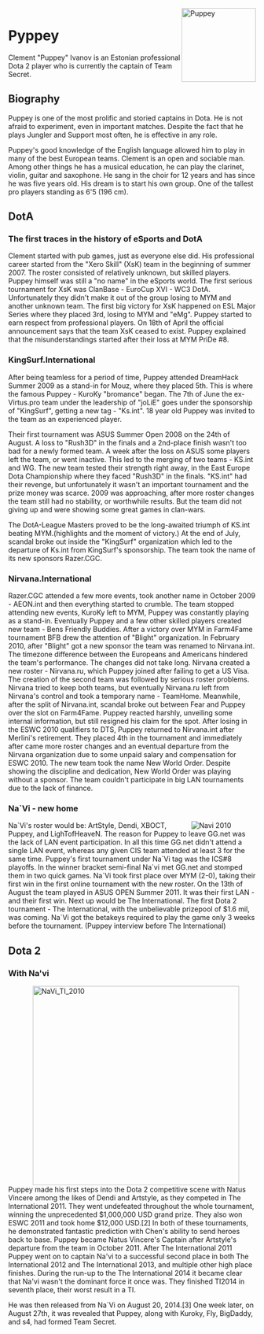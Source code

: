 <!DOCTYPE html>
<html lang="en">
<head>
	<style>
			table, th, td {
  border: 1px solid black;
  border-collapse: collapse;
}
            th, td {
  padding: 10px;
}
		    th, td {
  text-align: center;
}
		</style>
	<title>minu esimene leht</title>
	<meta charset="utf-8">
</head>
<body>
	<img src="https://gameinside.ua/wp-content/uploads/2020/01/team-secret-puppey-2019-1024x1022.jpg" alt="Puppey"
	style="float:right;width: 151;height: 150 ">
	<h1>Pyppey</h1>
	<p>Clement "Puppey" Ivanov is an Estonian professional Dota 2 player who is currently the captain of Team Secret.</p>
	<h2>Biography</h2>
	<p>Puppey is one of the most prolific and storied captains in Dota. He is not afraid to experiment, even in important matches. Despite the fact that he plays Jungler and Support most often, he is effective in any role.
	</p>
	<p>Puppey's good knowledge of the English language allowed him to play in many of the best European teams. Clement is an open and sociable man. Among other things he has a musical education, he can play the clarinet, violin, guitar and saxophone. He sang in the choir for 12 years and has since he was five years old. His dream is to start his own group. One of the tallest pro players standing as 6'5 (196 cm).</p>
	<h2>DotA</h2>
	<h3>The first traces in the history of eSports and DotA</h3>
	<p>Clement started with pub games, just as everyone else did. His professional career started from the "Xero Skill" (XsK) team in the beginning of summer 2007. The roster consisted of relatively unknown, but skilled players. Puppey himself was still a "no name" in the eSports world. The first serious tournament for XsK was ClanBase - EuroCup XVI - WC3 DotA. Unfortunately they didn't make it out of the group losing to MYM and another unknown team. The first big victory for XsK happened on ESL Major Series where they placed 3rd, losing to MYM and "eMg". Puppey started to earn respect from professional players. On 18th of April the official announcement says that the team XsK ceased to exist. Puppey explained that the misunderstandings started after their loss at MYM PriDe #8.</p>
	<h3>KingSurf.International</h3>
	<p>After being teamless for a period of time, Puppey attended DreamHack Summer 2009 as a stand-in for Mouz, where they placed 5th. This is where the famous Puppey - KuroKy "bromance" began. The 7th of June the ex-Virtus.pro team under the leadership of "joLiE" goes under the sponsorship of "KingSurf", getting a new tag - "Ks.int". 18 year old Puppey was invited to the team as an experienced player.</p>
	<p>Their first tournament was ASUS Summer Open 2008 on the 24th of August. A loss to "Rush3D" in the finals and a 2nd-place finish wasn't too bad for a newly formed team. A week after the loss on ASUS some players left the team, or went inactive. This led to the merging of two teams - KS.int and WG. The new team tested their strength right away, in the East Europe Dota Championship where they faced "Rush3D" in the finals. "KS.int" had their revenge, but unfortunately it wasn't an important tournament and the prize money was scarce. 2009 was approaching, after more roster changes the team still had no stability, or worthwhile results. But the team did not giving up and were showing some great games in clan-wars.</p>
	<p>The DotA-League Masters proved to be the long-awaited triumph of KS.int beating MYM.(highlights and the moment of victory.) At the end of July, scandal broke out inside the "KingSurf" organization which led to the departure of Ks.int from KingSurf's sponsorship. The team took the name of its new sponsors Razer.CGC.</p>
	<h3>Nirvana.International</h3>
	<p>Razer.CGC attended a few more events, took another name in October 2009 - AEON.int and then everything started to crumble. The team stopped attending new events, KuroKy left to MYM, Puppey was constantly playing as a stand-in. Eventually Puppey and a few other skilled players created new team - Bens Friendly Buddies. After a victory over MYM in Farm4Fame tournament BFB drew the attention of "Blight" organization. In February 2010, after "Blight" got a new sponsor the team was renamed to Nirvana.int. The timezone difference between the Europeans and Americans hindered the team's performance. The changes did not take long. Nirvana created a new roster - Nirvana.ru, which Puppey joined after failing to get a US Visa. The creation of the second team was followed by serious roster problems. Nirvana tried to keep both teams, but eventually Nirvana.ru left from Nirvana's control and took a temporary name - TeamHome. Meanwhile, after the split of Nirvana.int, scandal broke out between Fear and Puppey over the slot on Farm4Fame. Puppey reacted harshly, unveiling some internal information, but still resigned his claim for the spot. After losing in the ESWC 2010 qualifiers to DTS, Puppey returned to Nirvana.int after Merlini's retirement. They placed 4th in the tournament and immediately after came more roster changes and an eventual departure from the Nirvana organization due to some unpaid salary and compensation for ESWC 2010. The new team took the name New World Order. Despite showing the discipline and dedication, New World Order was playing without a sponsor. The team couldn't participate in big LAN tournaments due to the lack of finance.</p>
	<h3>Na`Vi - new home</h3>
	<img src="http://www.dotastar.ru/wp-content/uploads/2011/10/navidota.jpg" alt="Navi 2010" align="right" hspace="50">
	<p>Na`Vi's roster would be: ArtStyle, Dendi, XBOCT, Puppey, and LighTofHeaveN. The reason for Puppey to leave GG.net was the lack of LAN event participation. In all this time GG.net didn't attend a single LAN event, whereas any given CIS team attended at least 3 for the same time. Puppey's first tournament under Na`Vi tag was the ICS#8 playoffs. In the winner bracket semi-final Na`vi met GG.net and stomped them in two quick games. Na`Vi took first place over MYM (2-0), taking their first win in the first online tournament with the new roster. On the 13th of August the team played in ASUS OPEN Summer 2011. It was their first LAN - and their first win. Next up would be The International. The first Dota 2 tournament - The International, with the unbelievable prizepool of $1.6 mil, was coming. Na`Vi got the betakeys required to play the game only 3 weeks before the tournament. (Puppey interview before The International)</p>
	<h2>Dota 2</h2>
	<h3>With Na'vi</h3>
	<img src="https://www.3ona51.com/images/news/20110821/navi-dota2-champions.jpg" alt="NaVi_TI_2010" align="left" hspace="50" width="420" height="405">
	<p>Puppey made his first steps into the Dota 2 competitive scene with Natus Vincere among the likes of Dendi and Artstyle, as they competed in The International 2011. They went undefeated throughout the whole tournament, winning the unprecedented $1,000,000 USD grand prize. They also won ESWC 2011 and took home $12,000 USD.[2] In both of these tournaments, he demonstrated fantastic prediction with Chen's ability to send heroes back to base. Puppey became Natus Vincere's Captain after Artstyle's departure from the team in October 2011. After The International 2011 Puppey went on to captain Na'vi to a successful second place in both The International 2012 and The International 2013, and multiple other high place finishes. During the run-up to the The International 2014 it became clear that Na'vi wasn't the dominant force it once was. They finished TI2014 in seventh place, their worst result in a TI.</p>
	<p>He was then released from Na`Vi on August 20, 2014.[3] One week later, on August 27th, it was revealed that Puppey, along with Kuroky, Fly, BigDaddy, and s4, had formed Team Secret.</p>
</body>
<html>
